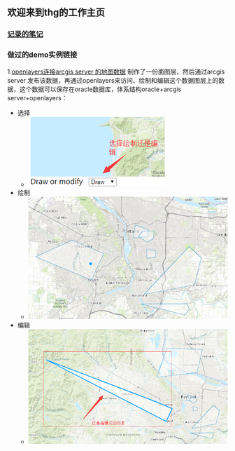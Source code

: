 ## 欢迎来到thg的工作主页
### [记录的笔记](https://www.cnblogs.com/thg999/)
### 做过的demo实例链接 

1.[openlayers连接arcgis server 的地图数据](https://github.com/tianhongguo/openlyersDemo)
制作了一份面图层，然后通过arcgis server 发布该数据，再通过openlayers来访问、绘制和编辑这个数据图层上的数据，这个数据可以保存在oracle数据库，体系结构oracle+arcgis server+openlayers：
* 选择
  * ![Alt Text](/img/20181212113947.png)
* 绘制
  * ![Alt Text](/img/20181212113824.png)
* 编辑
  * ![Alt Text](/img/20181212114056.png)
